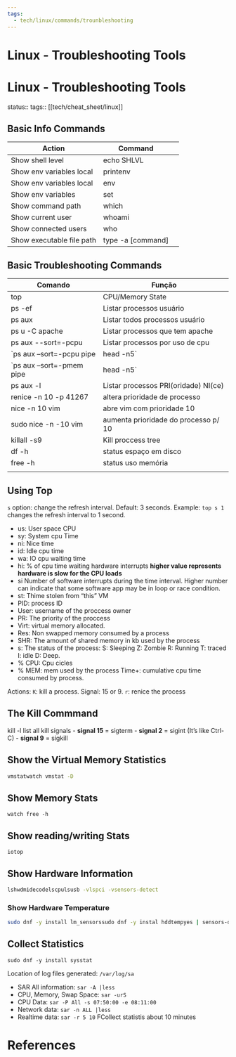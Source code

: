 ```yaml
---
tags:
  - tech/linux/commands/trounbleshooting
---
```


# Linux - Troubleshooting Tools

# Linux - Troubleshooting Tools

status:: tags:: [[tech/cheat_sheet/linux]]

## Basic Info Commands

| Action                    | Command           |     |
| ------------------------- | ----------------- | --- |
| Show shell level          | echo SHLVL        |     |
| Show env variables local  | printenv          |     |
| Show env variables local  | env               |     |
| Show env variables        | set               |     |
| Show command path         | which             |     |
| Show current user         | whoami            |     |
| Show connected users      | who               |     |
| Show executable file path | type -a [command] |     |

## Basic Troubleshooting Commands

| Comando                  | Função                               |
| ------------------------ | ------------------------------------ |
| top                      | CPU/Memory State                     |
| ps -ef                   | Listar processos usuário             |
| ps aux                   | Listar todos processos usuário       |
| ps u -C apache           | Listar processos que tem apache      |
| ps aux --sort=-pcpu      | Listar processos por uso de cpu      |
| `ps aux –sort=-pcpu pipe | head -n5`                            |
| `ps aux –sort=-pmem pipe | head -n5`                            |
| ps aux -l                | Listar processos PRI(oridade) NI(ce) |
| renice -n 10 -p 41267    | altera prioridade de processo        |
| nice -n 10 vim           | abre vim com prioridade 10           |
| sudo nice -n -10 vim     | aumenta prioridade do processo p/ 10 |
| killall -s9              | Kill proccess tree                   |
| df -h                    | status espaço em disco               |
| free -h                  | status uso memória                   |
|                          |                                      |

## Using Top

`s` option: change the refresh interval. Default: 3 seconds. 
Example: `top s 1` changes the refresh interval to 1 second.

- us: User space CPU
- sy: System cpu Time 
- ni: Nice time 
- id: Idle cpu time 
- wa: IO cpu waiting time 
- hi: % of cpu time waiting hardware interrupts **higher value represents hardware is slow for the CPU loads** 
- si Number of software interrupts during the time interval. Higher number can indicate that some software app may be in loop or race condition. 
- st: Thime stolen from “this” VM
- PID: process ID 
- User: username of the proccess owner 
- PR: The priority of the proccess 
- Virt: virtual memory allocated. 
- Res: Non swapped memory consumed by a process 
- SHR: The amount of shared memory in kb used by the process 
- s: The status of the process: S: Sleeping Z: Zombie R: Running T: traced I: idle D: Deep. 
- % CPU: Cpu cicles 
- % MEM: mem used by the process Time+: cumulative cpu time consumed by process.

Actions: `K`: kill a process. Signal: 15 or 9. `r`: renice the process

## The Kill Commmand

kill -l list all kill signals - **signal 15** = sigterm - **signal 2** = sigint (It’s like Ctrl-C) - **signal 9** = sigkill

## Show the Virtual Memory Statistics

```bash
vmstatwatch vmstat -D
```

## Show Memory Stats

`watch free -h`

## Show reading/writing Stats

`iotop`

## Show Hardware Information

```bash
lshwdmidecodelscpulsusb -vlspci -vsensors-detect
```

### Show Hardware Temperature

```bash
sudo dnf -y install lm_sensorssudo dnf -y instal hddtempyes | sensors-detectsensorshddtemp
```

## Collect Statistics

`sudo dnf -y install sysstat` 

Location of log files generated: 
`/var/log/sa` 

- SAR All information: `sar -A |less` 
- CPU, Memory, Swap Space: `sar -urS` 
- CPU Data: `sar -P All -s 07:50:00 -e 08:11:00` 
- Network data: `sar -n ALL |less` 
- Realtime data: `sar -r 5 10`  FCollect statistis about 10 minutes

# References